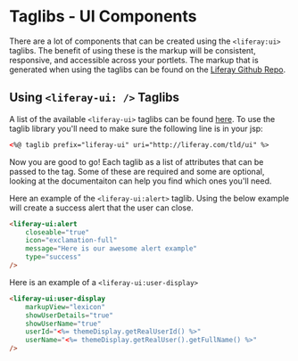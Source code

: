  # Taglibs - UI Components

There are a lot of components that can be created using the `<liferay:ui>` taglibs. The benefit of using these is the markup will be consistent, responsive, and accessible across your portlets. The markup that is generated when using the taglibs can be found on the [Liferay Github Repo](https://github.com/liferay/liferay-portal/tree/master/portal-web/docroot/html/taglib/ui).

## Using `<liferay-ui: />` Taglibs

A list of the available `<liferay-ui>` taglibs can be found [here](https://docs.liferay.com/portal/7.0/taglibs/util-taglib/). To use the taglib library you'll need to make sure the following line is in your jsp:

```html
<%@ taglib prefix="liferay-ui" uri="http://liferay.com/tld/ui" %>
```

Now you are good to go! Each taglib as a list of attributes that can be passed to the tag. Some of these are required and some are optional, looking at the documentaiton can help you find which ones you'll need.

Here an example of the `<liferay-ui:alert>` taglib. Using the below example will create a success alert that the user can close.

```html
<liferay-ui:alert
	closeable="true"
	icon="exclamation-full"
	message="Here is our awesome alert example"
	type="success"
/>
```

Here is an example of a `<liferay-ui:user-display>`

```html
<liferay-ui:user-display
	markupView="lexicon"
	showUserDetails="true"
	showUserName="true"
	userId="<%= themeDisplay.getRealUserId() %>"
	userName="<%= themeDisplay.getRealUser().getFullName() %>"
/>
```